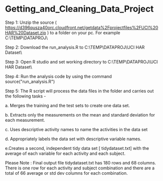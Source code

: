 Getting_and_Cleaning_Data_Project
=================================
Step 1: Unzip the source ( https://d396qusza40orc.cloudfront.net/getdata%2Fprojectfiles%2FUCI%20HAR%20Dataset.zip ) to a folder on your pc. For example C:\TEMP\DATAPROJ\

Step 2: Download the run_analysis.R to C:\TEMP\DATAPROJ\UCI HAR Dataset\

Step 3: Open R studio and set working directory to 
C:\TEMP\DATAPROJ\UCI HAR Dataset\

Step 4: Run the analysis code by using the command
source("run_analysis.R")

Step 5: The R script will process the data files in the folder and carries out the following tasks - 

a. Merges the training and the test sets to create one data set.

b. Extracts only the measurements on the mean and standard deviation for each measurement.

c. Uses descriptive activity names to name the activities in the data set

d. Appropriately labels the data set with descriptive variable names.

e.Creates a second, independent tidy data set [ tidydataset.txt] with the average of each variable for each activity and each subject.

Please Note : Final output file tidydataset.txt has 180 rows and 68 columns. There is one row for each activity and subject combination and there are a total of 66 average or std dev columns for each combination.
